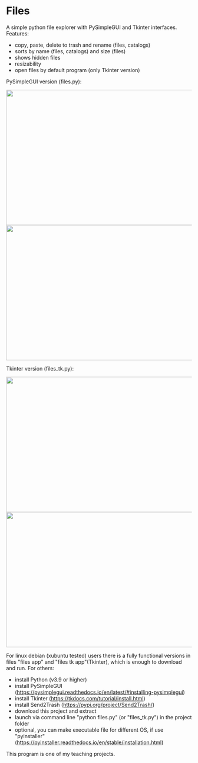 # Files
A simple python file explorer with PySimpleGUI and Tkinter interfaces. Features:
- copy, paste, delete to trash and rename (files, catalogs)
- sorts by name (files, catalogs) and size (files)
- shows hidden files
- resizability
- open files by default program (only Tkinter version)

PySimpleGUI version (files.py):

<img src="https://github.com/lestec-al/files/raw/main/data/pic_1.png" width="541" height="366" />
<img src="https://github.com/lestec-al/files/raw/main/data/pic_31.png" width="541" height="366" />

Tkinter version (files_tk.py):

<img src="https://github.com/lestec-al/files/raw/main/data/pic_files_tk_1.png" width="541" height="366" />
<img src="https://github.com/lestec-al/files/raw/main/data/pic_files_tk_3.png" width="541" height="366" />

For linux debian (xubuntu tested) users there is a fully functional versions in files "files app" and "files tk app"(Tkinter), which is enough to download and run. For others:
- install Python (v3.9 or higher)
- install PySimpleGUI (https://pysimplegui.readthedocs.io/en/latest/#installing-pysimplegui)
- install Tkinter (https://tkdocs.com/tutorial/install.html)
- install Send2Trash (https://pypi.org/project/Send2Trash/)
- download this project and extract
- launch via command line "python files.py" (or "files_tk.py") in the project folder
- optional, you can make executable file for different OS, if use "pyinstaller" (https://pyinstaller.readthedocs.io/en/stable/installation.html)

This program is one of my teaching projects.
